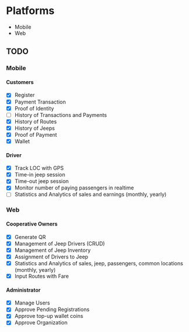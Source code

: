 # Platforms

- Mobile
- Web

## TODO

### Mobile

#### Customers

- [x] Register
- [x] Payment Transaction
- [x] Proof of Identity
- [ ] History of Transactions and Payments
- [x] History of Routes
- [x] History of Jeeps
- [x] Proof of Payment
- [x] Wallet

#### Driver

- [x] Track LOC with GPS
- [x] Time-in jeep session
- [x] Time-out jeep session
- [x] Monitor number of paying passengers in realtime
- [ ] Statistics and Analytics of sales and earnings (monthly, yearly)

### Web

#### Cooperative Owners

- [x] Generate QR
- [x] Management of Jeep Drivers (CRUD)
- [x] Management of Jeep Inventory
- [x] Assignment of Drivers to Jeep
- [x] Statistics and Analytics of sales, jeep, passengers, common locations (monthly, yearly)
- [x] Input Routes with Fare

#### Administrator

- [x] Manage Users
- [x] Approve Pending Registrations
- [x] Approve top-up wallet coins
- [x] Approve Organization
